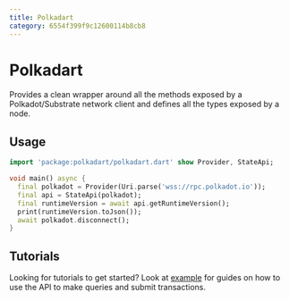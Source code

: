 ```yaml
---
title: Polkadart
category: 6554f399f9c12600114b8cb8
---
```


# Polkadart

Provides a clean wrapper around all the methods exposed by a Polkadot/Substrate network client and defines all the types exposed by a node.

## Usage

```dart
import 'package:polkadart/polkadart.dart' show Provider, StateApi;

void main() async {
  final polkadot = Provider(Uri.parse('wss://rpc.polkadot.io'));
  final api = StateApi(polkadot);
  final runtimeVersion = await api.getRuntimeVersion();
  print(runtimeVersion.toJson());
  await polkadot.disconnect();
}
```

## Tutorials

Looking for tutorials to get started? Look at [example](./example) for guides on how to use the API to make queries and submit transactions.
